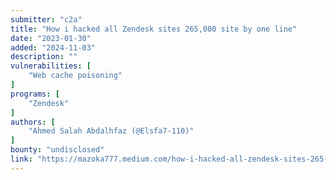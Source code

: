 ```yaml
---
submitter: "c2a"
title: "How i hacked all Zendesk sites 265,000 site by one line"
date: "2023-01-30"
added: "2024-11-03"
description: ""
vulnerabilities: [
    "Web cache poisoning"
]
programs: [
    "Zendesk"
]
authors: [
    "Ahmed Salah Abdalhfaz (@Elsfa7-110)"
]
bounty: "undisclosed"
link: "https://mazoka777.medium.com/how-i-hacked-all-zendesk-sites-265-000-site-by-one-line-c6b6485a7a6"
---
```




